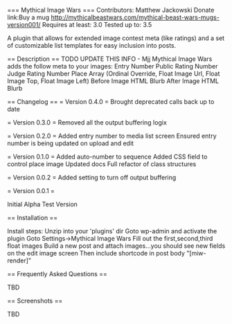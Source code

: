=== Mythical Image Wars ===
Contributors: Matthew Jackowski
Donate link:Buy a mug http://mythicalbeastwars.com/mythical-beast-wars-mugs-version001/
Requires at least: 3.0
Tested up to: 3.5

A plugin that allows for extended image contest meta (like ratings) and a set of customizable list templates for easy inclusion into posts.

== Description ==
TODO UPDATE THIS INFO - Mjj
Mythical Image Wars adds the follow meta to your images:
Entry Number
Public Rating Number
Judge Rating Number
Place Array (Ordinal Override, Float Image Url, Float Image Top, Float Image Left)
Before Image HTML Blurb
After Image HTML Blurb

== Changelog ==
= Version 0.4.0 =
Brought deprecated calls back up to date

= Version 0.3.0 =
Removed all the output buffering logix

= Version 0.2.0 =
Added entry number to media list screen
Ensured entry number is being updated on upload and edit

= Version 0.1.0 =
Added auto-number to sequence
Added CSS field to control place image
Updated docs
Full refactor of class structures

= Version 0.0.2 =
Added setting to turn off output buffering

= Version 0.0.1 = 

Initial Alpha Test Version

== Installation ==

Install steps:
Unzip into your 'plugins' dir
Goto wp-admin and activate the plugin
Goto Settings->Mythical Image Wars
Fill out the first,second,third float images
Build a new post and attach images...you should see new fields on the edit image screen
Then include shortcode in post body "[miw-render]"

== Frequently Asked Questions ==

TBD

== Screenshots ==

TBD

